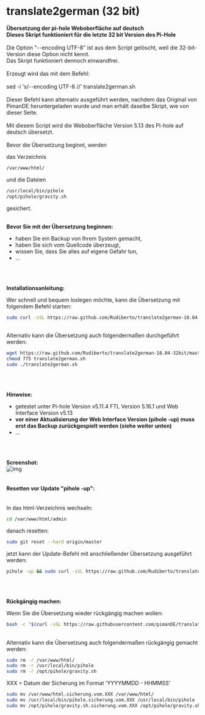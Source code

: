 # translate2german (32 bit)
**Übersetzung der pi-hole Weboberfläche auf deutsch**<br>
**Dieses Skript funktioniert für die letzte 32 bit Version des Pi-Hole**<br>
<br>
Die Option "--encoding UTF-8" ist aus dem Script gelöscht, weil die 32-bit-Version diese Option nicht kennt.<br>
Das Skript funktioniert dennoch einwandfrei.<br>
<br>
Erzeugt wird das mit dem Befehl:<br>
<br>
sed -i 's/--encoding UTF-8 //' translate2german.sh<br>
<br>
Dieser Befehl kann alternativ ausgeführt werden, nachdem das Original von PimanDE heruntergeladen wurde und man erhält daselbe Skript, wie von dieser Seite.
<br>
<br>
Mit diesem Script wird die Weboberfläche Version 5.13 des Pi-hole auf deutsch übersetzt.<br>
<br>
Bevor die Übersetzung beginnt, werden

das Verzeichnis<br>
```bash
/var/www/html/
```

und die Dateien<br>

```bash
/usr/local/bin/pihole
/opt/pihole/gravity.sh
```

gesichert.
<br>
<br>

**Bevor Sie mit der Übersetzung beginnen:**

* haben Sie ein Backup von Ihrem System gemacht,
* haben Sie sich vom Quellcode überzeugt,
* wissen Sie, dass Sie alles auf eigene Gefahr tun,
* ...
<br>
<br>

**Installationsanleitung:**

Wer schnell und bequem loslegen möchte, kann die Übersetzung mit folgendem Befehl starten:

```bash
sudo curl -sSL https://raw.github.com/Rudiberto/translate2german-18.04-32bit/master/translate2german.sh | bash
```
<br>
Alternativ kann die Übersetzung auch folgendermaßen durchgeführt werden:

```bash
wget https://raw.github.com/Rudiberto/translate2german-18.04-32bit/master/translate2german.sh
chmod 775 translate2german.sh
sudo ./translate2german.sh
```
<br>
<br>

**Hinweise:**

* getestet unter Pi-hole Version v5.11.4 FTL Version 5.16.1 und Web Interface Version v5.13
* **vor einer Aktualisierung der Web Interface Version (pihole -up) muss erst das Backup zurückgespielt werden (siehe weiter unten)**
* ...
<br>
<br>

**Screenshot:**
<br>
![img](https://raw.githubusercontent.com/pimanDE/translate2german/master/pihole-weboberfl%C3%A4che-auf-deutsch.png)<br>
<br>
<br>
**Resetten vor Update "pihole -up":**<br>
<br>
<br>
In das html-Verzeichnis wechseln:
```bash
cd /var/www/html/admin
```
danach resetten:
```bash
sudo git reset --hard origin/master
```
jetzt kann der Update-Befehl mit anschließender Übersetzung ausgeführt werden:
```bash
pihole -up && sudo curl -sSL https://raw.github.com/Rudiberto/translate2german-18.04-32bit/master/translate2german.sh | bash
```
<br>
<br>



**Rückgängig machen:**

Wenn Sie die Übersetzung wieder rückgängig machen wollen:

```bash
bash -c "$(curl -sSL https://raw.githubusercontent.com/pimanDE/translate2german/master/restore2translate.sh)"
```
<br>
Alternativ kann die Übersetzung auch folgendermaßen rückgängig gemacht werden:
<br>

```bash
sudo rm -r /var/www/html/
sudo rm -r /usr/local/bin/pihole
sudo rm -r /opt/pihole/gravity.sh
```

XXX = Datum der Sicherung im Format 'YYYYMMDD - HHMMSS'

```bash
sudo mv /var/www/html.sicherung.vom.XXX /var/www/html/
sudo mv /usr/local/bin/pihole.sicherung.vom.XXX /usr/local/bin/pihole
sudo mv /opt/pihole/gravity.sh.sicherung.vom.XXX /opt/pihole/gravity.sh
```
